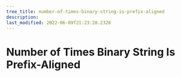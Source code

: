 ```yaml
---
tree_title: number-of-times-binary-string-is-prefix-aligned
description: 
last_modified: 2022-06-09T21:23:28.2328
---
```


# Number of Times Binary String Is Prefix-Aligned
